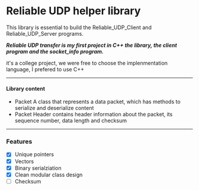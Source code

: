 # Reliable UDP helper library
This library is essential to build the Reliable_UDP_Client  and Reliable_UDP_Server programs.

***Reliable UDP transfer is my first project in C++ the library, the client program and the socket_info program.***

it's a college project, we were free to choose the implenmentation language, I prefered to use C++

***

#### Library content
- Packet
A class that represents a data packet, which has methods to serialize and deserialize content
- Packet Header
contains header information about the packet, its sequence number, data length and checksum

***

### Features
-  [x]  Unique pointers
- [x] Vectors
- [x] Binary serialziation
- [x] Clean modular class design
- [ ] Checksum
